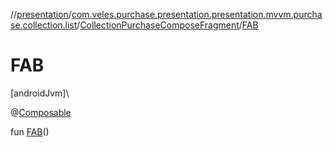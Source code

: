 //[presentation](../../../index.md)/[com.veles.purchase.presentation.presentation.mvvm.purchase.collection.list](../index.md)/[CollectionPurchaseComposeFragment](index.md)/[FAB](-f-a-b.md)

# FAB

[androidJvm]\

@[Composable](https://developer.android.com/reference/kotlin/androidx/compose/runtime/Composable.html)

fun [FAB](-f-a-b.md)()
